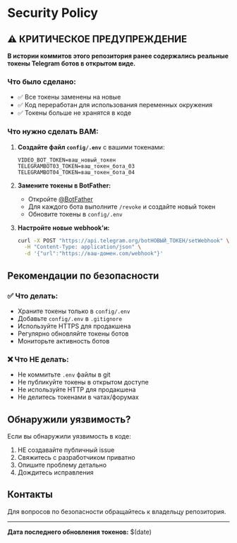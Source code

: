 # Security Policy

## ⚠️ КРИТИЧЕСКОЕ ПРЕДУПРЕЖДЕНИЕ

**В истории коммитов этого репозитория ранее содержались реальные токены Telegram ботов в открытом виде.**

### Что было сделано:
- ✅ Все токены заменены на новые
- ✅ Код переработан для использования переменных окружения
- ✅ Токены больше не хранятся в коде

### Что нужно сделать ВАМ:
1. **Создайте файл `config/.env`** с вашими токенами:
   ```env
   VIDEO_BOT_TOKEN=ваш_новый_токен
   TELEGRAMBOT03_TOKEN=ваш_токен_бота_03
   TELEGRAMBOT04_TOKEN=ваш_токен_бота_04
   ```

2. **Замените токены в BotFather:**
   - Откройте [@BotFather](https://t.me/botfather)
   - Для каждого бота выполните `/revoke` и создайте новый токен
   - Обновите токены в `config/.env`

3. **Настройте новые webhook'и:**
   ```bash
   curl -X POST "https://api.telegram.org/botНОВЫЙ_ТОКЕН/setWebhook" \
     -H "Content-Type: application/json" \
     -d '{"url":"https://ваш-домен.com/webhook"}'
   ```

## Рекомендации по безопасности

### ✅ Что делать:
- Храните токены только в `config/.env`
- Добавьте `config/.env` в `.gitignore`
- Используйте HTTPS для продакшена
- Регулярно обновляйте токены ботов
- Мониторьте активность ботов

### ❌ Что НЕ делать:
- Не коммитьте `.env` файлы в git
- Не публикуйте токены в открытом доступе
- Не используйте HTTP для продакшена
- Не делитесь токенами в чатах/форумах

## Обнаружили уязвимость?

Если вы обнаружили уязвимость в коде:
1. НЕ создавайте публичный issue
2. Свяжитесь с разработчиком приватно
3. Опишите проблему детально
4. Дождитесь исправления

## Контакты

Для вопросов по безопасности обращайтесь к владельцу репозитория.

---
**Дата последнего обновления токенов:** $(date)
